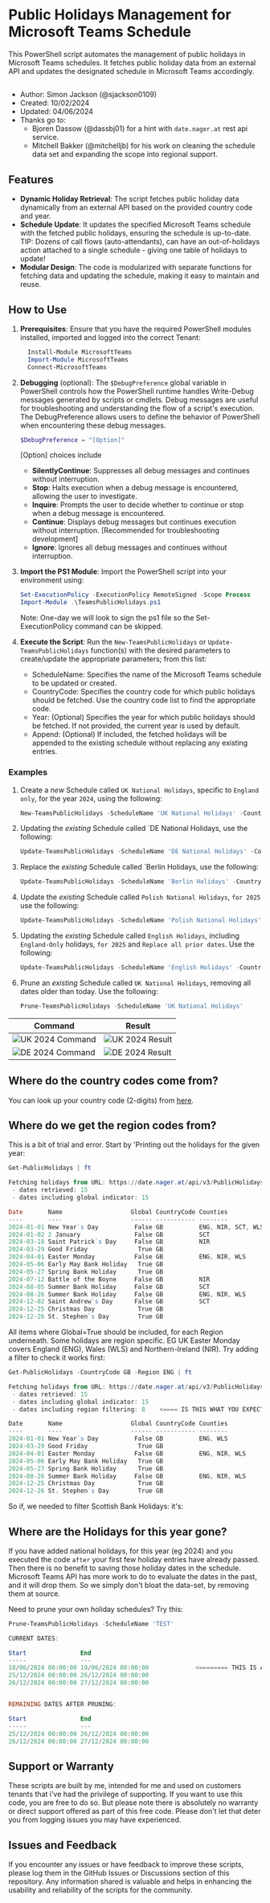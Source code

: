 # Public Holidays Management for Microsoft Teams Schedule

This PowerShell script automates the management of public holidays in Microsoft Teams schedules. It fetches public holiday data from an external API and updates the designated schedule in Microsoft Teams accordingly.

##

- Author: Simon Jackson (@sjackson0109)
- Created: 10/02/2024
- Updated: 04/06/2024
- Thanks go to:
  - Bjoren Dassow (@dassbj01) for a hint with `date.nager.at` rest api service.
  - Mitchell Bakker (@mitchelljb) for his work on cleaning the schedule data set and expanding the scope into regional support.


## Features

- **Dynamic Holiday Retrieval**: The script fetches public holiday data dynamically from an external API based on the provided country code and year.
- **Schedule Update**: It updates the specified Microsoft Teams schedule with the fetched public holidays, ensuring the schedule is up-to-date. TIP: Dozens of call flows (auto-attendants), can have an out-of-holidays action attached to a single schedule - giving one table of holidays to update!
- **Modular Design**: The code is modularized with separate functions for fetching data and updating the schedule, making it easy to maintain and reuse.

## How to Use

1. **Prerequisites**: Ensure that you have the required PowerShell modules installed, imported and logged into the correct Tenant:
    ```powershell
      Install-Module MicrosoftTeams
      Import-Module MicrosoftTeams
      Connect-MicrosoftTeams
    ```
3. **Debugging** (optional): The `$DebugPreference` global variable in PowerShell controls how the PowerShell runtime handles Write-Debug messages generated by scripts or cmdlets. Debug messages are useful for troubleshooting and understanding the flow of a script's execution. The DebugPreference allows users to define the behavior of PowerShell when encountering these debug messages.
    ```powershell
    $DebugPreference = "[Option]"
    ```
    [Option]<Options> choices include
    - **SilentlyContinue**: Suppresses all debug messages and continues without interruption.
    - **Stop**: Halts execution when a debug message is encountered, allowing the user to investigate.
    - **Inquire**: Prompts the user to decide whether to continue or stop when a debug message is encountered.
    - **Continue**: Displays debug messages but continues execution without interruption. [Recommended for troubleshooting development]
    - **Ignore**: Ignores all debug messages and continues without interruption.
2. **Import the PS1 Module**: Import the PowerShell script into your environment using:
    ```powershell
    Set-ExecutionPolicy -ExecutionPolicy RemoteSigned -Scope Process
    Import-Module .\TeamsPublicHolidays.ps1
    ```
    Note: One-day we will look to sign the ps1 file so the Set-ExecutionPolicy command can be skipped.

4. **Execute the Script**: Run the `New-TeamsPublicHolidays` or `Update-TeamsPublicHolidays` function(s) with the desired parameters to create/update the appropriate parameters; from this list:
    - ScheduleName: Specifies the name of the Microsoft Teams schedule to be updated or created.
    - CountryCode: Specifies the country code for which public holidays should be fetched. Use the country code list to find the appropriate code.
    - Year: (Optional) Specifies the year for which public holidays should be fetched. If not provided, the current year is used by default.
    - Append: (Optional) If included, the fetched holidays will be appended to the existing schedule without replacing any existing entries.

### Examples

1. Create a *new* Schedule called `UK National Holidays`, specific to `England only`, for the year `2024`, using the following:
   ```powershell
   New-TeamsPublicHolidays -ScheduleName 'UK National Holidays' -CountryCode 'GB' -Region 'ENG'
   ```
2. Updating the *existing* Schedule called `DE National Holidays, use the following:
   ```powershell
   Update-TeamsPublicHolidays -ScheduleName 'DE National Holidays' -CountryCode 'DE' -Year '2024'
   ```
3. Replace the *existing* Schedule called `Berlin Holidays, use the following:
   ```powershell
   Update-TeamsPublicHolidays -ScheduleName 'Berlin Holidays' -CountryCode 'DE' -Region 'BE'
   ```
4. Update the *existing* Schedule called `Polish National Holidays`, `for 2025` use the following:
   ```powershell
   Update-TeamsPublicHolidays -ScheduleName 'Polish National Holidays' -CountryCode 'PL' -Year '2025'
   ```
5. Updating the *existing* Schedule called `English Holidays`, including `England-Only` holidays, `for 2025` and `Replace all prior dates`. Use the following:
   ```powershell
   Update-TeamsPublicHolidays -ScheduleName 'English Holidays' -CountryCode 'GB' -Region 'ENG' -Year '2025' -Replace
   ```
6. Prune an *existing* Schedule called `UK National Holidays`, removing all dates older than today. Use the following:
   ```powershell
   Prune-TeamsPublicHolidays -ScheduleName 'UK National Holidays'
   ```

|Command|Result|
|---|---|
|![UK 2024 Command](/Examples/UK_2024.png)|![UK 2024 Result](/Examples/UK_2024_Result.png)|
|![DE 2024 Command](/Examples/DE_2024.png)|![DE 2024 Result](/Examples/DE_2024_Result.png)|


## Where do the country codes come from?
You can look up your country code (2-digits) from [here](https://www.iban.com/country-codes).

## Where do we get the region codes from?
This is a bit of trial and error.
Start by 'Printing out the holidays for the given year:
```powershell
Get-PublicHolidays | ft  

Fetching holidays from URL: https://date.nager.at/api/v3/PublicHolidays/2024/GB
 - dates retrieved: 15
 - dates including global indicator: 15

Date       Name                   Global CountryCode Counties
----       ----                   ------ ----------- --------
2024-01-01 New Year`s Day          False GB          ENG, NIR, SCT, WLS
2024-01-02 2 January               False GB          SCT
2024-03-18 Saint Patrick`s Day     False GB          NIR
2024-03-29 Good Friday              True GB
2024-04-01 Easter Monday           False GB          ENG, NIR, WLS
2024-05-06 Early May Bank Holiday   True GB
2024-05-27 Spring Bank Holiday      True GB
2024-07-12 Battle of the Boyne     False GB          NIR
2024-08-05 Summer Bank Holiday     False GB          SCT
2024-08-26 Summer Bank Holiday     False GB          ENG, NIR, WLS
2024-12-02 Saint Andrew`s Day      False GB          SCT
2024-12-25 Christmas Day            True GB
2024-12-26 St. Stephen`s Day        True GB
```
All items where Global=True should be included, for each Region underneath. Some holidays are region specific. EG UK Easter Monday covers England (ENG), Wales (WLS) and Northern-Ireland (NIR). Try adding a filter to check it works first:
```powershell
Get-PublicHolidays -CountryCode GB -Region ENG | ft

Fetching holidays from URL: https://date.nager.at/api/v3/PublicHolidays/2024/GB
 - dates retrieved: 15
 - dates including global indicator: 15
 - dates including region filtering: 8    <==== IS THIS WHAT YOU EXPECT?

Date       Name                   Global CountryCode Counties     
----       ----                   ------ ----------- --------
2024-01-01 New Year`s Day          False GB          ENG, WLS
2024-03-29 Good Friday              True GB
2024-04-01 Easter Monday           False GB          ENG, NIR, WLS
2024-05-06 Early May Bank Holiday   True GB
2024-05-27 Spring Bank Holiday      True GB
2024-08-26 Summer Bank Holiday     False GB          ENG, NIR, WLS
2024-12-25 Christmas Day            True GB
2024-12-26 St. Stephen`s Day        True GB
```

So if, we needed to filter Scottish Bank Holidays: it's:

## Where are the Holidays for this year gone?
If you have added national holidays, for this year (eg 2024) and you executed the code `after` your first few holiday entries have already passed. Then there is no benefit to saving those holiday dates in the schedule. Microsoft Teams API has more work to do to evaluate the dates in the past, and it will drop them. So we simply don't bloat the data-set, by removing them at source.

Need to prune your own holiday schedules? Try this:
```powershell
Prune-TeamsPublicHolidays -ScheduleName 'TEST'

CURRENT DATES:

Start               End
-----               ---
18/06/2024 00:00:00 19/06/2024 00:00:00             <======== THIS IS AN OLD RECORD
25/12/2024 00:00:00 26/12/2024 00:00:00
26/12/2024 00:00:00 27/12/2024 00:00:00


REMAINING DATES AFTER PRUNING:

Start               End
-----               ---
25/12/2024 00:00:00 26/12/2024 00:00:00
26/12/2024 00:00:00 27/12/2024 00:00:00
```


## Support or Warranty
These scripts are built by me, intended for me and used on customers tenants that i've had the privilege of supporting. 
If you want to use this code, you are free to do so. But please note there is absolutely no warranty or direct support offered as part of this free code. Please don't let that deter you from logging issues you may have experienced.

## Issues and Feedback
If you encounter any issues or have feedback to improve these scripts, please log them in the GitHub Issues or Discussions section of this repository. Any information shared is valuable and helps in enhancing the usability and reliability of the scripts for the community.
